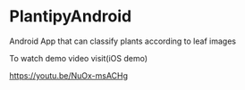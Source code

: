 # PlantipyAndroid
Android App that can classify plants according to leaf images

To watch demo video visit(iOS demo)

https://youtu.be/NuOx-msACHg
